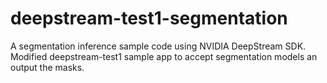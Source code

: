 # deepstream-test1-segmentation
A segmentation inference sample code using NVIDIA DeepStream SDK. Modified deepstream-test1 sample app to accept segmentation models an output the masks.
